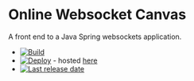# Online Websocket Canvas
A front end to a Java Spring websockets application.

- [![Build](https://github.com/JFL110/spring-websockets-example-frontend/workflows/Node%20build/badge.svg)](https://github.com/JFL110/spring-websockets-example-frontend/actions?query=workflow%3A%22Node+build%22)
- [![Deploy](https://github.com/JFL110/spring-websockets-example-frontend/workflows/Deploy%20to%20S3/badge.svg)](https://github.com/JFL110/spring-websockets-example-frontend/actions?query=workflow%3A%22Deploy+to+S3%22) - hosted [here](http://d1kzdlgex69htr.cloudfront.net/)
- [![Last release date](https://img.shields.io/github/release-date/JFL110/spring-websockets-example-frontend?logo=github)](https://github.com/JFL110/spring-websockets-example-frontend/actions?query=workflow%3A%22Deploy+to+S3%22)  
